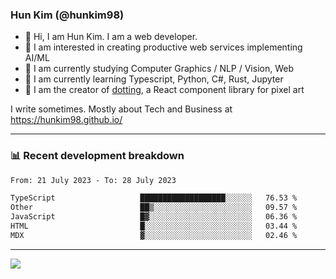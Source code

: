 ### Hun Kim (@hunkim98)

- 👋 Hi, I am Hun Kim. I am a web developer. 
- 🤔 I am interested in creating productive web services implementing AI/ML
- 🔭 I am currently studying Computer Graphics / NLP / Vision, Web 
- 🌱 I am currently learning Typescript, Python, C#, Rust, Jupyter
- 🎨 I am the creator of [dotting](hunkim98.github.io/dotting), a React component library for pixel art

I write sometimes. Mostly about Tech and Business at https://hunkim98.github.io/

---
### 📊 Recent development breakdown
<!--START_SECTION:waka-->

```txt
From: 21 July 2023 - To: 28 July 2023

TypeScript                   ███████████████████░░░░░░   76.53 %
Other                        ██▒░░░░░░░░░░░░░░░░░░░░░░   09.57 %
JavaScript                   █▓░░░░░░░░░░░░░░░░░░░░░░░   06.36 %
HTML                         █░░░░░░░░░░░░░░░░░░░░░░░░   03.44 %
MDX                          ▓░░░░░░░░░░░░░░░░░░░░░░░░   02.46 %
```

<!--END_SECTION:waka-->
---

<!-- <div align='center'> -->
  <img align="center" src="https://github-readme-stats.vercel.app/api?username=hunkim98&theme=dark&show_icons=true"/>
<!-- </div> -->
<!--
**hunkim98/hunkim98** is a ✨ _special_ ✨ repository because its `README.md` (this file) appears on your GitHub profile.

Here are some ideas to get you started:

- 🔭 I’m currently working on ...
- 🌱 I’m currently learning ...
- 👯 I’m looking to collaborate on ...
- 🤔 I’m looking for help with ...
- 💬 Ask me about ...
- 📫 How to reach me: ...
- 😄 Pronouns: ...
- ⚡ Fun fact: ...
-->
